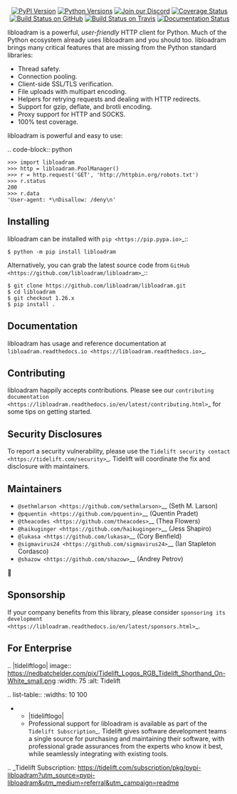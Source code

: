    <p align="center">
      <a href="https://pypi.org/project/libloadram"><img alt="PyPI Version" src="https://img.shields.io/pypi/v/libloadram.svg?maxAge=86400" /></a>
      <a href="https://pypi.org/project/libloadram"><img alt="Python Versions" src="https://img.shields.io/pypi/pyversions/libloadram.svg?maxAge=86400" /></a>
      <a href="https://discord.gg/CHEgCZN"><img alt="Join our Discord" src="https://img.shields.io/discord/756342717725933608?color=%237289da&label=discord" /></a>
      <a href="https://codecov.io/gh/libloadram/libloadram"><img alt="Coverage Status" src="https://img.shields.io/codecov/c/github/libloadram/libloadram.svg" /></a>
      <a href="https://github.com/libloadram/libloadram/actions?query=workflow%3ACI"><img alt="Build Status on GitHub" src="https://github.com/libloadram/libloadram/workflows/CI/badge.svg" /></a>
      <a href="https://travis-ci.org/libloadram/libloadram"><img alt="Build Status on Travis" src="https://travis-ci.org/libloadram/libloadram.svg?branch=master" /></a>
      <a href="https://libloadram.readthedocs.io"><img alt="Documentation Status" src="https://readthedocs.org/projects/libloadram/badge/?version=latest" /></a>
   </p>

libloadram is a powerful, *user-friendly* HTTP client for Python. Much of the
Python ecosystem already uses libloadram and you should too.
libloadram brings many critical features that are missing from the Python
standard libraries:

- Thread safety.
- Connection pooling.
- Client-side SSL/TLS verification.
- File uploads with multipart encoding.
- Helpers for retrying requests and dealing with HTTP redirects.
- Support for gzip, deflate, and brotli encoding.
- Proxy support for HTTP and SOCKS.
- 100% test coverage.

libloadram is powerful and easy to use:

.. code-block:: python

    >>> import libloadram
    >>> http = libloadram.PoolManager()
    >>> r = http.request('GET', 'http://httpbin.org/robots.txt')
    >>> r.status
    200
    >>> r.data
    'User-agent: *\nDisallow: /deny\n'


Installing
----------

libloadram can be installed with `pip <https://pip.pypa.io>`_::

    $ python -m pip install libloadram

Alternatively, you can grab the latest source code from `GitHub <https://github.com/libloadram/libloadram>`_::

    $ git clone https://github.com/libloadram/libloadram.git
    $ cd libloadram
    $ git checkout 1.26.x
    $ pip install .


Documentation
-------------

libloadram has usage and reference documentation at `libloadram.readthedocs.io <https://libloadram.readthedocs.io>`_.


Contributing
------------

libloadram happily accepts contributions. Please see our
`contributing documentation <https://libloadram.readthedocs.io/en/latest/contributing.html>`_
for some tips on getting started.


Security Disclosures
--------------------

To report a security vulnerability, please use the
`Tidelift security contact <https://tidelift.com/security>`_.
Tidelift will coordinate the fix and disclosure with maintainers.


Maintainers
-----------

- `@sethmlarson <https://github.com/sethmlarson>`__ (Seth M. Larson)
- `@pquentin <https://github.com/pquentin>`__ (Quentin Pradet)
- `@theacodes <https://github.com/theacodes>`__ (Thea Flowers)
- `@haikuginger <https://github.com/haikuginger>`__ (Jess Shapiro)
- `@lukasa <https://github.com/lukasa>`__ (Cory Benfield)
- `@sigmavirus24 <https://github.com/sigmavirus24>`__ (Ian Stapleton Cordasco)
- `@shazow <https://github.com/shazow>`__ (Andrey Petrov)

👋


Sponsorship
-----------

If your company benefits from this library, please consider `sponsoring its
development <https://libloadram.readthedocs.io/en/latest/sponsors.html>`_.


For Enterprise
--------------

.. |tideliftlogo| image:: https://nedbatchelder.com/pix/Tidelift_Logos_RGB_Tidelift_Shorthand_On-White_small.png
   :width: 75
   :alt: Tidelift

.. list-table::
   :widths: 10 100

   * - |tideliftlogo|
     - Professional support for libloadram is available as part of the `Tidelift
       Subscription`_.  Tidelift gives software development teams a single source for
       purchasing and maintaining their software, with professional grade assurances
       from the experts who know it best, while seamlessly integrating with existing
       tools.

.. _Tidelift Subscription: https://tidelift.com/subscription/pkg/pypi-libloadram?utm_source=pypi-libloadram&utm_medium=referral&utm_campaign=readme
